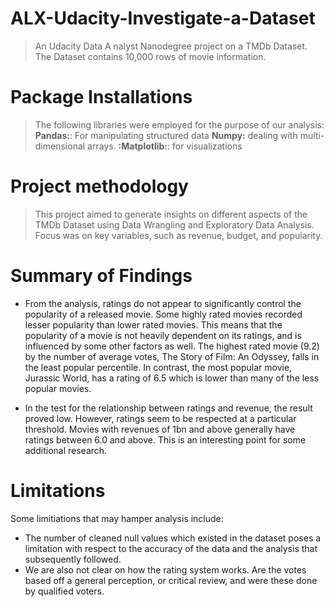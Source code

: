 # ALX-Udacity-Investigate-a-Dataset
> An Udacity Data A nalyst Nanodegree project on a TMDb Dataset. The Dataset contains 10,000 rows of movie information.

# Package Installations
> The following libraries were employed for the purpose of our analysis:
> **Pandas:**: For manipulating structured data 
> **Numpy:** dealing with multi-dimensional arrays. 
> **:Matplotlib:**: for visualizations

# Project methodology
> This project aimed to generate insights on different aspects of the TMDb Dataset using Data Wrangling and Exploratory Data Analysis. Focus was on key variables, such as revenue, budget, and popularity.

# Summary of Findings
- From the analysis, ratings do not appear to significantly control the popularity of a released movie. Some highly rated movies recorded lesser popularity than lower rated movies. This means that the popularity of a movie is not heavily dependent on its ratings, and is influenced by some other factors as well. The highest rated movie (9.2) by the number of average votes, The Story of Film: An Odyssey, falls in the least popular percentile. In contrast, the most popular movie, Jurassic World, has a rating of 6.5 which is lower than many of the less popular movies.

- In the test for the relationship between ratings and revenue, the result proved low. However, ratings seem to be respected at a particular threshold. Movies with revenues of 1bn and above generally have ratings between 6.0 and above. This is an interesting point for some additional research.

# Limitations
Some limitiations that may hamper analysis include:

- The number of cleaned null values which existed in the dataset poses a limitation with respect to the accuracy of the data and the analysis that subsequently followed.
- We are also not clear on how the rating system works. Are the votes based off a general perception, or critical review, and were these done by qualified voters.
